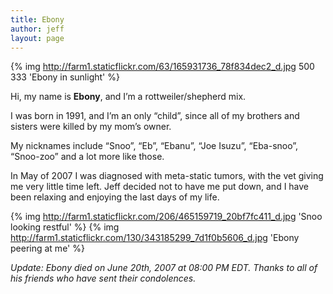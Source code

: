 ```yaml
---
title: Ebony
author: jeff
layout: page
---
```


{% img http://farm1.staticflickr.com/63/165931736_78f834dec2_d.jpg 500 333 'Ebony in sunlight' %}

Hi, my name is **Ebony**, and I’m a rottweiler/shepherd mix.


I was born in 1991, and I’m an only “child”, since all of my brothers and sisters were killed by my mom’s owner.

My nicknames include “Snoo”, “Eb”, “Ebanu”, “Joe Isuzu”, “Eba-snoo”, “Snoo-zoo” and a lot more like those.

In May of 2007 I was diagnosed with meta-static tumors, with the vet giving me very little time left. Jeff decided not to have me put down, and I have been relaxing and enjoying the last days of my life.

{% img http://farm1.staticflickr.com/206/465159719_20bf7fc411_d.jpg 'Snoo looking restful' %}
{% img http://farm1.staticflickr.com/130/343185299_7d1f0b5606_d.jpg 'Ebony peering at me' %}

*Update: Ebony died on June 20th, 2007 at 08:00 PM EDT. Thanks to all of his friends who have sent their condolences.*
